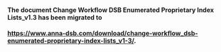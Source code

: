 #### The document Change Workflow DSB Enumerated Proprietary Index Lists_v1.3 has been migrated to 
#### https://www.anna-dsb.com/download/change-workflow_dsb-enumerated-proprietary-index-lists_v1-3/.
